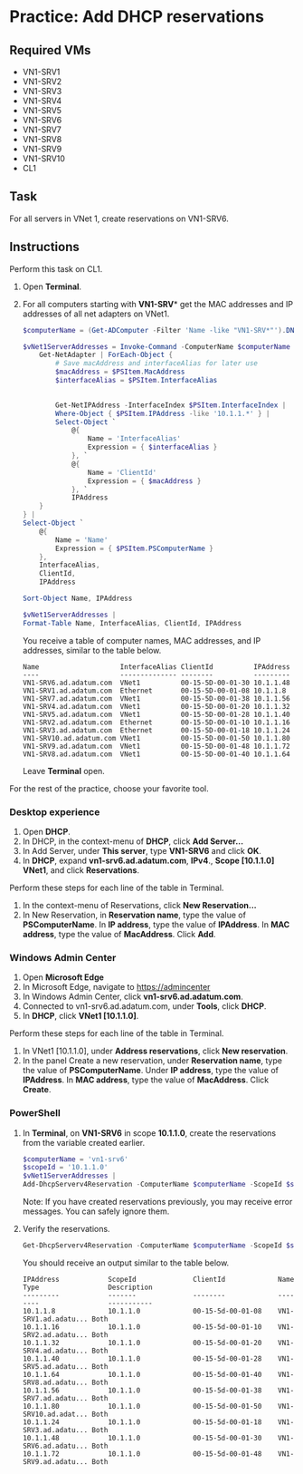 # Practice: Add DHCP reservations

## Required VMs

* VN1-SRV1
* VN1-SRV2
* VN1-SRV3
* VN1-SRV4
* VN1-SRV5
* VN1-SRV6
* VN1-SRV7
* VN1-SRV8
* VN1-SRV9
* VN1-SRV10
* CL1

## Task

For all servers in VNet 1, create reservations on VN1-SRV6.

## Instructions

Perform this task on CL1.

1. Open **Terminal**.
1. For all computers starting with **VN1-SRV*** get the MAC addresses and IP addresses of all net adapters on VNet1.

    ````powershell
    $computerName = (Get-ADComputer -Filter 'Name -like "VN1-SRV*"').DNSHostName
    
    $vNet1ServerAddresses = Invoke-Command -ComputerName $computerName -ScriptBlock { 
        Get-NetAdapter | ForEach-Object { 
            # Save macAddress and interfaceAlias for later use
            $macAddress = $PSItem.MacAddress
            $interfaceAlias = $PSItem.InterfaceAlias
            

            Get-NetIPAddress -InterfaceIndex $PSItem.InterfaceIndex |
            Where-Object { $PSItem.IPAddress -like '10.1.1.*' } | 
            Select-Object `
                @{ 
                    Name = 'InterfaceAlias'
                    Expression = { $interfaceAlias } 
                }, `
                @{
                    Name = 'ClientId'
                    Expression = { $macAddress } 
                }, `
                IPAddress
        } 
    } |
    Select-Object `
        @{ 
            Name = 'Name'
            Expression = { $PSItem.PSComputerName } 
        },
        InterfaceAlias,
        ClientId,
        IPAddress

    Sort-Object Name, IPAddress

    $vNet1ServerAddresses |
    Format-Table Name, InterfaceAlias, ClientId, IPAddress
    ````

    You receive a table of computer names, MAC addresses, and IP addresses, similar to the table below.

    ````shell
    Name                    InterfaceAlias ClientId          IPAddress
    ----                    -------------- --------          ---------
    VN1-SRV6.ad.adatum.com  VNet1          00-15-5D-00-01-30 10.1.1.48
    VN1-SRV1.ad.adatum.com  Ethernet       00-15-5D-00-01-08 10.1.1.8
    VN1-SRV7.ad.adatum.com  VNet1          00-15-5D-00-01-38 10.1.1.56
    VN1-SRV4.ad.adatum.com  VNet1          00-15-5D-00-01-20 10.1.1.32
    VN1-SRV5.ad.adatum.com  VNet1          00-15-5D-00-01-28 10.1.1.40
    VN1-SRV2.ad.adatum.com  Ethernet       00-15-5D-00-01-10 10.1.1.16
    VN1-SRV3.ad.adatum.com  Ethernet       00-15-5D-00-01-18 10.1.1.24
    VN1-SRV10.ad.adatum.com VNet1          00-15-5D-00-01-50 10.1.1.80
    VN1-SRV9.ad.adatum.com  VNet1          00-15-5D-00-01-48 10.1.1.72
    VN1-SRV8.ad.adatum.com  VNet1          00-15-5D-00-01-40 10.1.1.64
    ````

    Leave **Terminal** open.

For the rest of the practice, choose your favorite tool.

### Desktop experience

1. Open **DHCP**.
1. In DHCP, in the context-menu of **DHCP**, click **Add Server...**
1. In Add Server, under **This server**, type **VN1-SRV6** and click **OK**.
1. In **DHCP**, expand  **vn1-srv6.ad.adatum.com**, **IPv4**., **Scope [10.1.1.0] VNet1**, and click **Reservations**.

Perform these steps for each line of the table in Terminal.

1. In the context-menu of Reservations, click **New Reservation...**
1. In New Reservation, in **Reservation name**, type the value of **PSComputerName**. In **IP address**, type the value of **IPAddress**. In **MAC address**, type the value of **MacAddress**. Click **Add**.

### Windows Admin Center

1. Open **Microsoft Edge**
1. In Microsoft Edge, navigate to <https://admincenter>
1. In Windows Admin Center, click **vn1-srv6.ad.adatum.com**.
1. Connected to vn1-srv6.ad.adatum.com, under **Tools**, click **DHCP**.
1. In **DHCP**, click **VNet1 [10.1.1.0]**.

Perform these steps for each line of the table in Terminal.

1. In VNet1 [10.1.1.0], under **Address reservations**, click **New reservation**.
1. In the panel Create a new reservation, under **Reservation name**, type the value of **PSComputerName**. Under **IP address**, type the value of **IPAddress**. In **MAC address**, type the value of **MacAddress**. Click **Create**.

### PowerShell

1. In **Terminal**, on **VN1-SRV6** in scope **10.1.1.0**, create the reservations from the variable created earlier.

    ````powershell
    $computerName = 'vn1-srv6'
    $scopeId = '10.1.1.0'
    $vNet1ServerAddresses |
    Add-DhcpServerv4Reservation -ComputerName $computerName -ScopeId $scopeId
    ````

    Note: If you have created reservations previously, you may receive error messages. You can safely ignore them.

1. Verify the reservations.

    ````powershell
    Get-DhcpServerv4Reservation -ComputerName $computerName -ScopeId $scopeId
    ````

    You should receive an output similar to the table below.

    ````shell
    IPAddress            ScopeId              ClientId             Name                 Type                 Description
    ---------            -------              --------             ----                 ----                 -----------
    10.1.1.8             10.1.1.0             00-15-5d-00-01-08    VN1-SRV1.ad.adatu... Both
    10.1.1.16            10.1.1.0             00-15-5d-00-01-10    VN1-SRV2.ad.adatu... Both
    10.1.1.32            10.1.1.0             00-15-5d-00-01-20    VN1-SRV4.ad.adatu... Both
    10.1.1.40            10.1.1.0             00-15-5d-00-01-28    VN1-SRV5.ad.adatu... Both
    10.1.1.64            10.1.1.0             00-15-5d-00-01-40    VN1-SRV8.ad.adatu... Both
    10.1.1.56            10.1.1.0             00-15-5d-00-01-38    VN1-SRV7.ad.adatu... Both
    10.1.1.80            10.1.1.0             00-15-5d-00-01-50    VN1-SRV10.ad.adat... Both
    10.1.1.24            10.1.1.0             00-15-5d-00-01-18    VN1-SRV3.ad.adatu... Both
    10.1.1.48            10.1.1.0             00-15-5d-00-01-30    VN1-SRV6.ad.adatu... Both
    10.1.1.72            10.1.1.0             00-15-5d-00-01-48    VN1-SRV9.ad.adatu... Both
    ````
